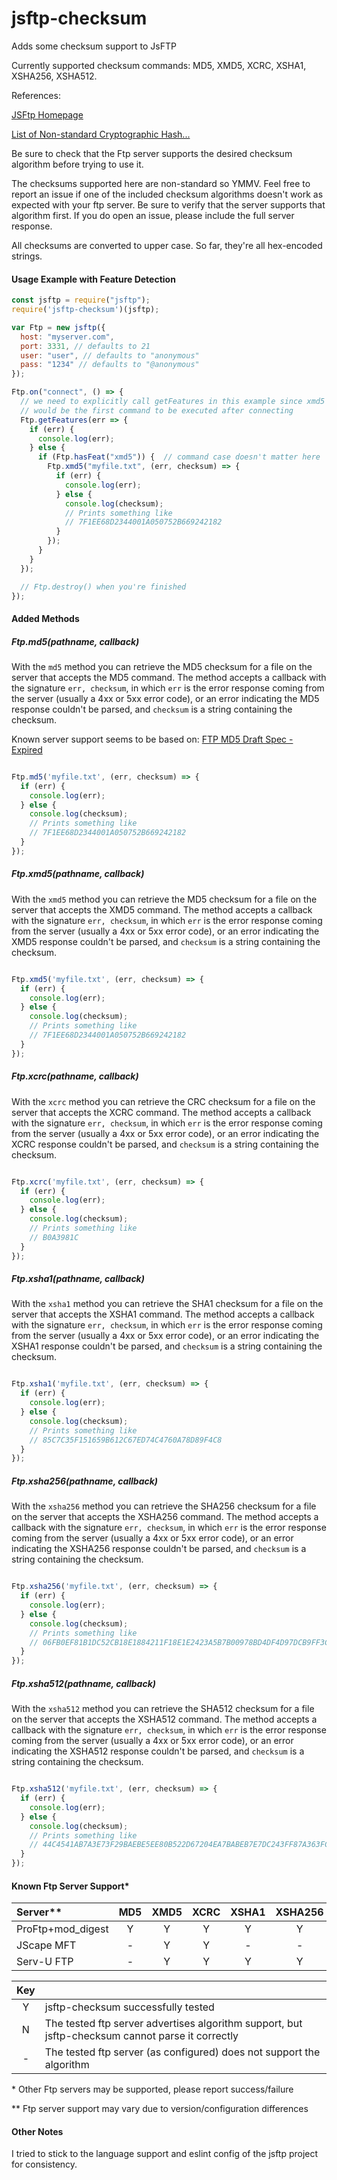# jsftp-checksum
Adds some checksum support to JsFTP

Currently supported checksum commands: MD5, XMD5, XCRC, XSHA1, XSHA256, XSHA512.

References:

[JSFtp Homepage](https://github.com/sergi/jsftp "JSFtp Homepage")

[List of Non-standard Cryptographic Hash...](https://tools.ietf.org/id/draft-bryan-ftp-hash-03.html#rfc.appendix.Appendix%20B)

Be sure to check that the Ftp server supports the desired
checksum algorithm before trying to use it.

The checksums supported here are non-standard so YMMV. Feel free to report an issue
if one of the included checksum algorithms doesn't work as expected with your ftp
server. Be sure to verify that the server supports that algorithm first.
If you do open an issue, please include the full server response.

All checksums are converted to upper case. So far, they're all hex-encoded strings.

#### Usage Example with Feature Detection

```javascript
const jsftp = require("jsftp");
require('jsftp-checksum')(jsftp);

var Ftp = new jsftp({
  host: "myserver.com",
  port: 3331, // defaults to 21
  user: "user", // defaults to "anonymous"
  pass: "1234" // defaults to "@anonymous"
});

Ftp.on("connect", () => {
  // we need to explicitly call getFeatures in this example since xmd5
  // would be the first command to be executed after connecting
  Ftp.getFeatures(err => {
    if (err) {
      console.log(err);
    } else {
      if (Ftp.hasFeat("xmd5")) {  // command case doesn't matter here
        Ftp.xmd5("myfile.txt", (err, checksum) => {
          if (err) {
            console.log(err);
          } else {
            console.log(checksum);
            // Prints something like
            // 7F1EE68D2344001A050752B669242182
          }
        });
      }
    }
  });

  // Ftp.destroy() when you're finished
});
```

#### Added Methods

##### Ftp.md5(pathname, callback)

With the `md5` method you can retrieve the MD5 checksum for a file on the server
that accepts the MD5 command. The method accepts a callback with the signature `err, checksum`, in which `err` is the error
response coming from the server (usually a 4xx or 5xx error code), or an error
indicating the MD5 response couldn't be parsed, and `checksum`
is a string containing the checksum.

Known server support seems to be based on:
[FTP MD5 Draft Spec - Expired](https://tools.ietf.org/html/draft-twine-ftpmd5-00 "Expired FTP MD5 Draft Spec") 

```javascript

Ftp.md5('myfile.txt', (err, checksum) => {
  if (err) {
    console.log(err);
  } else {
    console.log(checksum);
    // Prints something like
    // 7F1EE68D2344001A050752B669242182
  }
});
```
##### Ftp.xmd5(pathname, callback)

With the `xmd5` method you can retrieve the MD5 checksum for a file on the server
that accepts the XMD5 command. The method accepts a callback with the signature `err, checksum`, in which `err` is the error
response coming from the server (usually a 4xx or 5xx error code), or an error
indicating the XMD5 response couldn't be parsed, and `checksum`
is a string containing the checksum.

```javascript

Ftp.xmd5('myfile.txt', (err, checksum) => {
  if (err) {
    console.log(err);
  } else {
    console.log(checksum);
    // Prints something like
    // 7F1EE68D2344001A050752B669242182
  }
});
```

##### Ftp.xcrc(pathname, callback)

With the `xcrc` method you can retrieve the CRC checksum for a file on the server
that accepts the XCRC command. The method accepts a callback with the signature `err, checksum`, in which `err` is the error
response coming from the server (usually a 4xx or 5xx error code), or an error
indicating the XCRC response couldn't be parsed, and `checksum`
is a string containing the checksum.

```javascript

Ftp.xcrc('myfile.txt', (err, checksum) => {
  if (err) {
    console.log(err);
  } else {
    console.log(checksum);
    // Prints something like
    // B0A3981C
  }
});
```

##### Ftp.xsha1(pathname, callback)

With the `xsha1` method you can retrieve the SHA1 checksum for a file on the server
that accepts the XSHA1 command. The method accepts a callback with the signature `err, checksum`, in which `err` is the error
response coming from the server (usually a 4xx or 5xx error code), or an error
indicating the XSHA1 response couldn't be parsed, and `checksum`
is a string containing the checksum.

```javascript

Ftp.xsha1('myfile.txt', (err, checksum) => {
  if (err) {
    console.log(err);
  } else {
    console.log(checksum);
    // Prints something like
    // 85C7C35F151659B612C67ED74C4760A78D89F4C8
  }
});
```

##### Ftp.xsha256(pathname, callback)

With the `xsha256` method you can retrieve the SHA256 checksum for a file on the server
that accepts the XSHA256 command. The method accepts a callback with the signature `err, checksum`, in which `err` is the error
response coming from the server (usually a 4xx or 5xx error code), or an error
indicating the XSHA256 response couldn't be parsed, and `checksum`
is a string containing the checksum.

```javascript

Ftp.xsha256('myfile.txt', (err, checksum) => {
  if (err) {
    console.log(err);
  } else {
    console.log(checksum);
    // Prints something like
    // 06FB0EF81B1DC52CB18E1884211F18E1E2423A5B7B00978BD4DF4D97DCB9FF3C
  }
});
```

##### Ftp.xsha512(pathname, callback)

With the `xsha512` method you can retrieve the SHA512 checksum for a file on the server
that accepts the XSHA512 command. The method accepts a callback with the signature `err, checksum`, in which `err` is the error
response coming from the server (usually a 4xx or 5xx error code), or an error
indicating the XSHA512 response couldn't be parsed, and `checksum`
is a string containing the checksum.

```javascript

Ftp.xsha512('myfile.txt', (err, checksum) => {
  if (err) {
    console.log(err);
  } else {
    console.log(checksum);
    // Prints something like
    // 44C4541AB7A3E73F29BAEBE5EE80B522D67204EA7BABEB7E7DC243FF87A363FC2F352A9AFC8ECAAB8F364DBDFB58B42E22AAC744CD8226A61FE01C801EAC385B
  }
});
```

#### Known Ftp Server Support*

| Server** | MD5 | XMD5 | XCRC | XSHA1 | XSHA256 | XSHA512 |
| :--- | :---: | :---: | :---: | :---: | :---: | :---: |
| ProFtp+mod_digest | Y | Y | Y | Y | Y | Y |
| JScape MFT | - | Y | Y | - | - | - | - |
| Serv-U FTP | - | Y | Y | Y | Y | Y |


| Key |  |
| :---: | :--- |
| Y | jsftp-checksum successfully tested |
| N | The tested ftp server advertises algorithm support, but jsftp-checksum cannot parse it correctly |
| - | The tested ftp server (as configured) does not support the algorithm |

\* Other Ftp servers may be supported, please report success/failure

\*\* Ftp server support may vary due to version/configuration differences

#### Other Notes

I tried to stick to the language support and eslint config of the
jsftp project for consistency.
